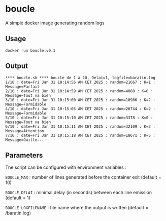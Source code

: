 # boucle
A simple docker image generating random logs

## Usage
```
docker run boucle:v0.1
```

## Output
```
**** boucle.sh **** boucle de 1 à 10, Delai=1, logfile=baratin.log
1/10 : date=Fri Jan 31 10:14:56 AM CET 2025 : random=21667 : K=1 : Message=Parfait
2/10 : date=Fri Jan 31 10:14:59 AM CET 2025 : random=4008 : K=0 : Message=Tout va bien
3/10 : date=Fri Jan 31 10:15:00 AM CET 2025 : random=18986 : K=2 : Message=Formidable
4/10 : date=Fri Jan 31 10:15:05 AM CET 2025 : random=26744 : K=2 : Message=Formidable
5/10 : date=Fri Jan 31 10:15:10 AM CET 2025 : random=3378 : K=0 : Message=Tout va bien
6/10 : date=Fri Jan 31 10:15:11 AM CET 2025 : random=32109 : K=3 : Message=Attention
7/10 : date=Fri Jan 31 10:15:18 AM CET 2025 : random=18671 : K=5 : Message=Ouille...
```

## Parameters

The script can be configured with environment variables :

`BOUCLE_MAX`  : number of lines generated before the container exit  (default = 10)

`BOUCLE_DELAI` : minimal delay (in seconds) between each line emission  (default = 1)

`BOUCLE_LOGFILENAME` : file name where the output is written  (default = /baratin.log)


